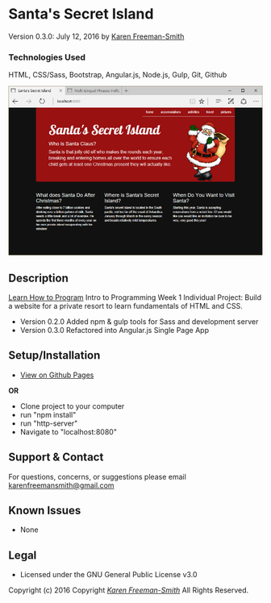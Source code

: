 # Santa's Secret Island
Version 0.3.0: July 12, 2016
by [Karen Freeman-Smith](https://karenfreemansmith.github.io)

### Technologies Used
HTML, CSS/Sass, Bootstrap, Angular.js, Node.js, Gulp, Git, Github

![screenshot of project running](screenshot.png)

## Description
[Learn How to Program](http://learnhowtoprogram.com) Intro to Programming Week 1 Individual Project: Build a website for a private resort to learn fundamentals of HTML and CSS.

* Version 0.2.0 Added npm & gulp tools for Sass and development server
* Version 0.3.0 Refactored into Angular.js Single Page App

## Setup/Installation
* [View on Github Pages](https://karenfreemansmith.github.io/LHP-IntroWk1-PrivateResort)

 __OR__
* Clone project to your computer
* run "npm install"
* run "http-server"
* Navigate to "localhost:8080"

## Support & Contact
For questions, concerns, or suggestions please email karenfreemansmith@gmail.com

## Known Issues
* None

## Legal
* Licensed under the GNU General Public License v3.0

Copyright (c) 2016 Copyright _[Karen Freeman-Smith](https://karenfreemansmith.github.io)_ All Rights Reserved.
